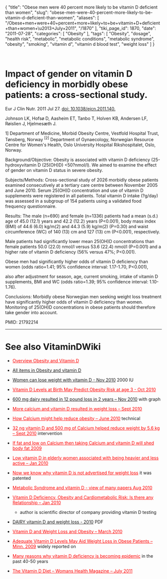 {
    "title": "Obese men were 40 percent more likely to be vitamin D deficient than women",
    "slug": "obese-men-were-40-percent-more-likely-to-be-vitamin-d-deficient-than-women",
    "aliases": [
        "/Obese+men+were+40+percent+more+likely+to+be+vitamin+D+deficient+than+women+\u2013+July+2011",
        "/1870"
    ],
    "tiki_page_id": 1870,
    "date": "2011-07-28",
    "categories": [
        "Obesity"
    ],
    "tags": [
        "Obesity",
        "dosage",
        "health risk",
        "metabolic",
        "metabolic conditions",
        "metabolic syndrome",
        "obesity",
        "smoking",
        "vitamin d",
        "vitamin d blood test",
        "weight loss"
    ]
}


&nbsp;

# Impact of gender on vitamin D deficiency in morbidly obese patients: a cross-sectional study.

Eur J Clin Nutr. 2011 Jul 27. [doi: 10.1038/ejcn.2011.140.](https://doi.org/10.1038/ejcn.2011.140.) 

Johnson LK, Hofsø D, Aasheim ET, Tanbo T, Holven KB, Andersen LF, Røislien J, Hjelmesæth J.

1] Department of Medicine, Morbid Obesity Centre, Vestfold Hospital Trust, Tønsberg, Norway <sup>[2]</sup> Department of Gynaecology, Norwegian Resource Centre for Women's Health, Oslo University Hospital Rikshospitalet, Oslo, Norway.

Background/Objective: Obesity is associated with vitamin D deficiency (25-hydroxyvitamin D (25(OH)D) <50?nmol/l). We aimed to examine the effect of gender on vitamin D status in severe obesity.

Subjects/Methods: Cross-sectional study of 2026 morbidly obese patients examined consecutively at a tertiary care centre between November 2005 and June 2010. Serum 25(OH)D concentration and use of vitamin D supplements were registered in all patients. Total vitamin D intake (?g/day) was assessed in a subgroup of 154 patients using a validated food frequency questionnaire.

Results: The male (n=690) and female (n=1336) patients had a mean (s.d.) age of 45.0 (12.1) years and 42.2 (12.2) years (P<0.001), body mass index (BMI) of 44.6 (6.0) kg/m(2) and 44.3 (5.9) kg/m(2) (P=0.30) and waist circumference (WC) of 140 (13) cm and 127 (13) cm (P<0.001), respectively. 

Male patients had significantly lower mean 25(OH)D concentrations than female patients 50.0 (22.0) nmol/l versus 53.6 (22.4) nmol/l (P=0.001) and a higher rate of vitamin D deficiency (56% versus 47%; P<0.001). 

Obese men had significantly higher odds of vitamin D deficiency than women (odds ratio=1.41; 95% confidence interval: 1.17-1.70, P<0.001), 

also after adjustment for season, age, current smoking, intake of vitamin D supplements, BMI and WC (odds ratio=1.39; 95% confidence interval: 1.10-1.76).

Conclusions: Morbidly obese Norwegian men seeking weight loss treatment have significantly higher odds of vitamin D deficiency than women. Monitoring of 25(OH)D concentrations in obese patients should therefore take gender into account.

PMID:     21792214

- - - - - - - - - - - 

# See also VitaminDWiki

* <a href="/posts/overview-obesity-and-vitamin-d" style="color: red; text-decoration: underline;" title="This link has an unknown page_id: 710">Overview Obesity and Vitamin D</a>

* [All items in Obesity and vitamin D](https://www.VitaminDWiki.com/tiki-browse_categories.php?parentId=19&sort_mode=created_desc)

* [Women can lose weight with vitamin D - Nov 2010](/posts/women-can-lose-weight-with-vitamin-d) 2000 IU

* <a href="/posts/vitamin-d-levels-at-birth-may-predict-obesity-risk-at-age-3" style="color: red; text-decoration: underline;" title="This link has an unknown page_id: 1065">Vitamin D Levels at Birth May Predict Obesity Risk at age 3 - Oct 2010</a>

* [600 mg dairy resulted in 12 pound loss in 2 years – Nov 2010](/posts/600-mg-dairy-resulted-in-12-pound-loss-in-2-years) with graph

* <a href="/posts/more-calcium-and-vitamin-d-resulted-in-weight-loss" style="color: red; text-decoration: underline;" title="This link has an unknown page_id: 1002">More calcium and vitamin D resulted in weight loss – Sept 2010</a>

* <a href="/posts/how-calcium-might-help-reduce-obesity" style="color: red; text-decoration: underline;" title="This link has an unknown page_id: 991">How Calcium might help reduce obesity – June 2010</a> technical

* <a href="/posts/32-ng-vitamin-d-and-500-mg-of-calcium-helped-reduce-weight-by-56-kg" style="color: red; text-decoration: underline;" title="This link has an unknown page_id: 881">32 ng vitamin D and 500 mg of Calcium helped reduce weight by 5.6 kg – Sept 2010</a> intervention

* <a href="/posts/if-fat-and-low-on-calcium-then-taking-calcium-and-vitamin-d-will-shed-body-fat-2009" style="color: red; text-decoration: underline;" title="This link has an unknown page_id: 712">If fat and low on Calcium then taking Calcium and vitamin D will shed body fat 2009</a>

* <a href="/posts/low-vitamin-d-in-elderly-women-associated-with-being-heavier-and-less-active" style="color: red; text-decoration: underline;" title="This link has an unknown page_id: 936">Low vitamin D in elderly women associated with being heavier and less active – Jan 2010</a>

* <a href="/posts/now-we-know-why-vitamin-d-is-not-advertised-for-weight-loss" style="color: red; text-decoration: underline;" title="This link has an unknown page_id: 914">Now we know why vitamin D is not advertised for weight loss</a> it was patented

* <a href="/posts/metabolic-syndrome-and-vitamin-d-view-of-many-papers" style="color: red; text-decoration: underline;" title="This link has an unknown page_id: 720">Metabolic Syndrome and vitamin D - view of many papers Aug 2010</a>

* <a href="/posts/vitamin-d-deficiency-obesity-and-cardiometabolic-risk-is-there-any-relationship" style="color: red; text-decoration: underline;" title="This link has an unknown page_id: 717">Vitamin D Deficiency, Obesity and Cardiometabolic Risk: Is there any Relationship – Jan 2010</a> 

   * author is scientific director of company providing vitamin D testing

* [DAIRY vitamin D and weight loss - 2010](https://www.VitaminDWiki.com/tiki-download_file.php?fileId=1787) PDF

* <a href="/posts/vitamin-d-and-weight-loss-and-obesity" style="color: red; text-decoration: underline;" title="This link has an unknown page_id: 716">Vitamin D and Weight Loss and Obesity – March 2010</a>

* <a href="/posts/adequate-vitamin-d-levels-may-aid-weight-loss-in-obese-patients-minn-2009" style="color: red; text-decoration: underline;" title="This link has an unknown page_id: 714">Adequate Vitamin D Levels May Aid Weight Loss in Obese Patients – Minn. 2009</a> widely reported on

* <a href="/posts/many-reasons-why-vitamin-d-deficiency-is-becoming-epidemic" style="color: red; text-decoration: underline;" title="This link has an unknown page_id: 1586">Many reasons why vitamin D deficiency is becoming epidemic</a> in the past 40-50 years

* <a href="/posts/the-vitamin-d-diet-womans-health-magazine" style="color: red; text-decoration: underline;" title="This link has an unknown page_id: 1822">The Vitamin D Diet – Womans Health Magazine – July 2011</a>